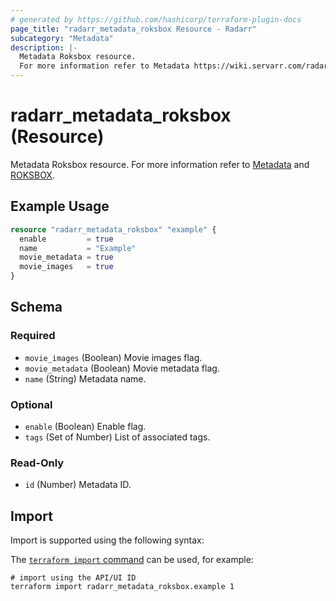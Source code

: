 ```yaml
---
# generated by https://github.com/hashicorp/terraform-plugin-docs
page_title: "radarr_metadata_roksbox Resource - Radarr"
subcategory: "Metadata"
description: |-
  Metadata Roksbox resource.
  For more information refer to Metadata https://wiki.servarr.com/radarr/settings#metadata and ROKSBOX https://wiki.servarr.com/radarr/supported#roksboxmetadata.
---
```


# radarr_metadata_roksbox (Resource)

<!-- subcategory:Metadata -->
Metadata Roksbox resource.
For more information refer to [Metadata](https://wiki.servarr.com/radarr/settings#metadata) and [ROKSBOX](https://wiki.servarr.com/radarr/supported#roksboxmetadata).

## Example Usage

```terraform
resource "radarr_metadata_roksbox" "example" {
  enable         = true
  name           = "Example"
  movie_metadata = true
  movie_images   = true
}
```

<!-- schema generated by tfplugindocs -->
## Schema

### Required

- `movie_images` (Boolean) Movie images flag.
- `movie_metadata` (Boolean) Movie metadata flag.
- `name` (String) Metadata name.

### Optional

- `enable` (Boolean) Enable flag.
- `tags` (Set of Number) List of associated tags.

### Read-Only

- `id` (Number) Metadata ID.

## Import

Import is supported using the following syntax:

The [`terraform import` command](https://developer.hashicorp.com/terraform/cli/commands/import) can be used, for example:

```shell
# import using the API/UI ID
terraform import radarr_metadata_roksbox.example 1
```
